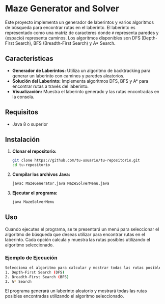 # Maze Generator and Solver

Este proyecto implementa un generador de laberintos y varios algoritmos de búsqueda para encontrar rutas en el laberinto. El laberinto es representado como una matriz de caracteres donde `#` representa paredes y ` ` (espacio) representa caminos. Los algoritmos disponibles son DFS (Depth-First Search), BFS (Breadth-First Search) y A* Search.

## Características

- **Generador de Laberintos:** Utiliza un algoritmo de backtracking para generar un laberinto con caminos y paredes aleatorios.
- **Solución del Laberinto:** Implementa algoritmos DFS, BFS y A* para encontrar rutas a través del laberinto.
- **Visualización:** Muestra el laberinto generado y las rutas encontradas en la consola.

## Requisitos

- Java 8 o superior

## Instalación

1. **Clonar el repositorio:**

    ```bash
    git clone https://github.com/tu-usuario/tu-repositorio.git
    cd tu-repositorio
    ```

2. **Compilar los archivos Java:**

    ```bash
    javac MazeGenerator.java MazeSolverMenu.java
    ```

3. **Ejecutar el programa:**

    ```bash
    java MazeSolverMenu
    ```

## Uso

Cuando ejecutes el programa, se te presentará un menú para seleccionar el algoritmo de búsqueda que deseas utilizar para encontrar rutas en el laberinto. Cada opción calcula y muestra las rutas posibles utilizando el algoritmo seleccionado.

### Ejemplo de Ejecución

```bash
Selecciona el algoritmo para calcular y mostrar todas las rutas posibles:
1. Depth-First Search (DFS)
2. Breadth-First Search (BFS)
3. A* Search
```
El programa generará un laberinto aleatorio y mostrará todas las rutas posibles encontradas utilizando el algoritmo seleccionado.

